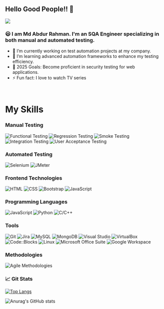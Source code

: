 ## Hello Good People!! 👋
![](https://komarev.com/ghpvc/?username=arhmnshmzzz&color=blue)


### 😃 I am Md Abdur Rahman. I'm an SQA Engineer specializing in both manual and automated testing.

- 🔭 I’m currently working on test automation projects at my company.
- 🌱 I’m learning advanced automation frameworks to enhance my testing efficiency.
- 🥅 2025 Goals: Become proficient in security testing for web applications.
- ⚡ Fun fact: I love to watch TV series



<!-- ### 🤝 Connect with me:
[<img align="left" alt="" width="22px" src="https://cdn.jsdelivr.net/npm/simple-icons@v3/icons/linkedin.svg" />][linkedin]
[<img align="left" alt="Tapu106 | Instagram" width="22px" src="https://cdn.jsdelivr.net/npm/simple-icons@v3/icons/instagram.svg" />][instagram] -->

<br />


# My Skills

<!-- !-->
<!-- !-->

### Manual Testing
![Functional Testing](https://img.shields.io/badge/-Functional%20Testing-0a0a0a?style=flat-square&logo=testing-library)
![Regression Testing](https://img.shields.io/badge/-Regression%20Testing-0a0a0a?style=flat-square&logo=testing-library)
![Smoke Testing](https://img.shields.io/badge/-Smoke%20Testing-0a0a0a?style=flat-square&logo=testing-library)
![Integration Testing](https://img.shields.io/badge/-Integration%20Testing-0a0a0a?style=flat-square&logo=testing-library)
![User Acceptance Testing](https://img.shields.io/badge/-User%20Acceptance%20Testing-0a0a0a?style=flat-square&logo=testing-library)

<!-- !-->

### Automated Testing
![Selenium](https://img.shields.io/badge/-Selenium-43B02A?style=flat-square&logo=selenium)
![JMeter](https://img.shields.io/badge/-JMeter-D22128?style=flat-square&logo=apache-jmeter)

<!-- !-->

### Frontend Technologies
![HTML](https://img.shields.io/badge/-HTML-E34F26?style=flat-square&logo=html5)
![CSS](https://img.shields.io/badge/-CSS-1572B6?style=flat-square&logo=css3)
![Bootstrap](https://img.shields.io/badge/-Bootstrap-563D7C?style=flat-square&logo=bootstrap)
![JavaScript](https://img.shields.io/badge/-JavaScript-F7DF1E?style=flat-square&logo=javascript)

<!-- !-->

### Programming Languages
![JavaScript](https://img.shields.io/badge/-JavaScript-F7DF1E?style=flat-square&logo=javascript)
![Python](https://img.shields.io/badge/-Python-3776AB?style=flat-square&logo=python)
![C/C++](https://img.shields.io/badge/-C%2FC++-00599C?style=flat-square&logo=c)

<!-- !-->

### Tools
![Git](https://img.shields.io/badge/-Git-F05032?style=flat-square&logo=git)
![Jira](https://img.shields.io/badge/-Jira-0052CC?style=flat-square&logo=jira)
![MySQL](https://img.shields.io/badge/-MySQL-4479A1?style=flat-square&logo=mysql)
![MongoDB](https://img.shields.io/badge/-MongoDB-47A248?style=flat-square&logo=mongodb)
![Visual Studio](https://img.shields.io/badge/-Visual%20Studio-5C2D91?style=flat-square&logo=visual-studio)
![VirtualBox](https://img.shields.io/badge/-VirtualBox-183A61?style=flat-square&logo=virtualbox)
![Code::Blocks](https://img.shields.io/badge/-Code%3A%3ABlocks-00599C?style=flat-square&logo=codeblocks)
![Linux](https://img.shields.io/badge/-Linux-FCC624?style=flat-square&logo=linux)
![Microsoft Office Suite](https://img.shields.io/badge/-Microsoft%20Office-217346?style=flat-square&logo=microsoft-office)
![Google Workspace](https://img.shields.io/badge/-Google%20Workspace-4285F4?style=flat-square&logo=google)

<!-- !-->

### Methodologies
![Agile Methodologies](https://img.shields.io/badge/-Agile%20Methodologies-0078D4?style=flat-square&logo=agile)



### 📈 Git Stats
[![Top Langs](https://github-readme-stats.vercel.app/api/top-langs/?username=arhmnshmzzz&layout=compact&langs_count=20&theme=blue-green)](https://github.com/anuraghazra/github-readme-stats)

![Anurag's GitHub stats](https://github-readme-stats.vercel.app/api?username=arhmnshmzzz&show_icons=true&theme=blue-green)





[linkedin]: https://www.linkedin.com/in/mdabdurrahmann/
[instagram]: https://www.instagram.com/arhmnshmzzz/
